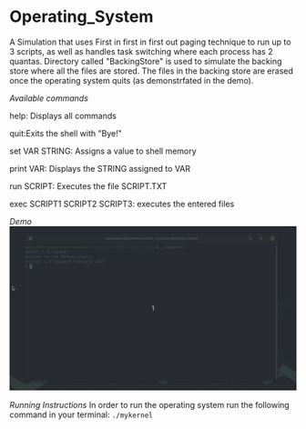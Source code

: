 # Operating_System
A Simulation that uses First in first in first out paging technique to run up to 3 scripts, as well as handles task switching where each process has 2 quantas. Directory called "BackingStore" is used to simulate the backing store where all the files are stored. The files in the backing store are erased once the operating system quits (as demonstrfated in the demo).

*Available commands*

help: Displays all commands

quit:Exits the shell with "Bye!"

set VAR STRING: Assigns a value to shell memory

print VAR: Displays the STRING assigned to VAR

run SCRIPT: Executes the file SCRIPT.TXT

exec SCRIPT1 SCRIPT2 SCRIPT3: executes the entered files

*Demo*
![Demo](OS.gif)


*Running Instructions*
In order to run the operating system run the following command in your terminal:
`./mykernel`
